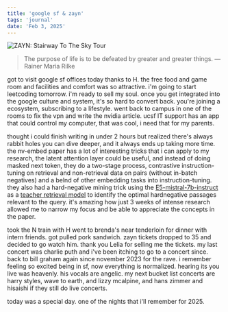 ```yaml
---
title: 'google sf & zayn'
tags: 'journal'
date: 'Feb 3, 2025'
---
```


![ZAYN: Stairway To The Sky Tour](/images/zayn.jpeg)

> The purpose of life is to be defeated by greater and greater things. — Rainer Maria Rilke

got to visit google sf offices today thanks to H. the free food and game room and facilities and comfort was so attractive. i'm going to start leetcoding tomorrow. i'm ready to sell my soul. once you get integrated into the google culture and system, it's so hard to convert back. you're joining a ecosystem, subscribing to a lifestyle. went back to campus in one of the rooms to fix the vpn and write the nvidia article. ucsf IT support has an app that could control my computer, that was cool, i need that for my parents.

thought i could finish writing in under 2 hours but realized there's always rabbit holes you can dive deeper, and it always ends up taking more time. the nv-embed paper has a lot of interesting tricks that i can apply to my research, the latent attention layer could be useful, and instead of doing masked next token, they do a two-stage process, contrastive instruction-tuning on retrieval and non-retrieval data on pairs (without in-batch negatives) and a belnd of other embedding tasks into instruction-tuning. they also had a hard-negative mining trick using the [E5-mistral-7b-instruct](https://huggingface.co/intfloat/e5-mistral-7b-instruct) as a [teacher retrieval model](https://arxiv.org/pdf/2401.00368) to identify the optimal hardnegative passages relevant to the query. it's amazing how just 3 weeks of intense research allowed me to narrow my focus and be able to appreciate the concepts in the paper.

took the N train with H went to brenda's near tenderloin for dinner with intern friends. got pulled pork sandwich. zayn tickets dropped to 35 and decided to go watch him. thank you Lelia for selling me the tickets. my last concert was charlie puth and i've been itching to go to a concert since. back to bill graham again since november 2023 for the rave. i remember feeling so excited being in sf, now everything is normalized. hearing its you live was heavenly. his vocals are angelic. my next bucket list concerts are harry styles, wave to earth, and lizzy mcalpine, and hans zimmer and hisaishi if they still do live concerts.

today was a special day. one of the nights that i'll remember for 2025.

